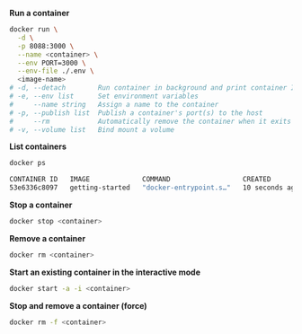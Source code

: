 **Run a container**
```sh
docker run \
  -d \
  -p 8088:3000 \
  --name <container> \
  --env PORT=3000 \
  --env-file ./.env \
  <image-name>
# -d, --detach        Run container in background and print container ID
# -e, --env list      Set environment variables
#     --name string   Assign a name to the container
# -p, --publish list  Publish a container's port(s) to the host
#     --rm            Automatically remove the container when it exits
# -v, --volume list   Bind mount a volume
```

**List containers**
```sh
docker ps

CONTAINER ID   IMAGE             COMMAND                  CREATED          STATUS         PORTS                                       NAMES
53e6336c8097   getting-started   "docker-entrypoint.s…"   10 seconds ago   Up 9 seconds   0.0.0.0:3000->3000/tcp, :::3000->3000/tcp   crazy_dirac
```

**Stop a container**
```sh
docker stop <container>
```

**Remove a container**
```sh
docker rm <container>
```

**Start an existing container in the interactive mode**
```sh
docker start -a -i <container>
```

**Stop and remove a container (force)**
```sh
docker rm -f <container>
```
